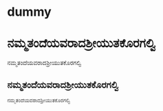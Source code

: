 # dummy


# ನಮ್ಮತಂದೆಯವರಾದಶ್ರೀಯುತಕೊರಗಲ್ವಿ
ನಮ್ಮತಂದೆಯವರಾದಶ್ರೀಯುತಕೊರಗಲ್ವಿ

## ನಮ್ಮತಂದೆಯವರಾದಶ್ರೀಯುತಕೊರಗಲ್ವಿ
``` bash
ನಮ್ಮತಂದೆಯವರಾದಶ್ರೀಯುತಕೊರಗಲ್ವಿ
```